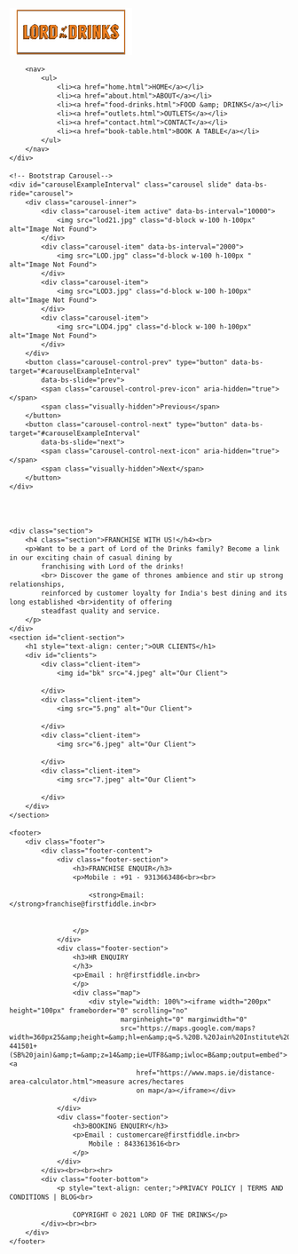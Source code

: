 
<html>

<head>
    <meta charset="UTF-8">
    <meta name="viewport" content="width=device-width, initial-scale=1.0">
    <title>Load of Drink</title>
    <link rel="stylesheet" href="load.css" type="text/css">
    <link href="https://cdn.jsdelivr.net/npm/bootstrap@5.0.2/dist/css/bootstrap.min.css" rel="stylesheet"
        integrity="sha384-EVSTQN3/azprG1Anm3QDgpJLIm9Nao0Yz1ztcQTwFspd3yD65VohhpuuCOmLASjC" crossorigin="anonymous">
    <script src="https://cdn.jsdelivr.net/npm/bootstrap@5.0.2/dist/js/bootstrap.bundle.min.js"
        integrity="sha384-MrcW6ZMFYlzcLA8Nl+NtUVF0sA7MsXsP1UyJoMp4YLEuNSfAP+JcXn/tWtIaxVXM"
        crossorigin="anonymous"></script>
    <link rel="preconnect" href="https://fonts.googleapis.com">
    <link rel="preconnect" href="https://fonts.gstatic.com" crossorigin>
    <link href="https://fonts.googleapis.com/css2?family=Oswald&display=swap" rel="stylesheet">
    <link rel="stylesheet" href="https://cdnjs.cloudflare.com/ajax/libs/font-awesome/6.4.0/css/all.min.css"
        integrity="sha512-iecdLmaskl7CVkqkXNQ/ZH/XLlvWZOJyj7Yy7tcenmpD1ypASozpmT/E0iPtmFIB46ZmdtAc9eNBvH0H/ZpiBw=="
        crossorigin="anonymous" referrerpolicy="no-referrer" />
</head>

<body>
    <div class="nav-bar">
        <img src="logo.png" alt="No Image Found">

        <nav>
            <ul>
                <li><a href="home.html">HOME</a></li>
                <li><a href="about.html">ABOUT</a></li>
                <li><a href="food-drinks.html">FOOD &amp; DRINKS</a></li>
                <li><a href="outlets.html">OUTLETS</a></li>
                <li><a href="contact.html">CONTACT</a></li>
                <li><a href="book-table.html">BOOK A TABLE</a></li>
            </ul>
        </nav>
    </div>

    <!-- Bootstrap Carousel-->
    <div id="carouselExampleInterval" class="carousel slide" data-bs-ride="carousel">
        <div class="carousel-inner">
            <div class="carousel-item active" data-bs-interval="10000">
                <img src="lod21.jpg" class="d-block w-100 h-100px" alt="Image Not Found">
            </div>
            <div class="carousel-item" data-bs-interval="2000">
                <img src="LOD.jpg" class="d-block w-100 h-100px " alt="Image Not Found">
            </div>
            <div class="carousel-item">
                <img src="LOD3.jpg" class="d-block w-100 h-100px" alt="Image Not Found">
            </div>
            <div class="carousel-item">
                <img src="LOD4.jpg" class="d-block w-100 h-100px" alt="Image Not Found">
            </div>
        </div>
        <button class="carousel-control-prev" type="button" data-bs-target="#carouselExampleInterval"
            data-bs-slide="prev">
            <span class="carousel-control-prev-icon" aria-hidden="true"></span>
            <span class="visually-hidden">Previous</span>
        </button>
        <button class="carousel-control-next" type="button" data-bs-target="#carouselExampleInterval"
            data-bs-slide="next">
            <span class="carousel-control-next-icon" aria-hidden="true"></span>
            <span class="visually-hidden">Next</span>
        </button>
    </div>



    
    <div class="section">
        <h4 class="section">FRANCHISE WITH US!</h4><br>
        <p>Want to be a part of Lord of the Drinks family? Become a link in our exciting chain of casual dining by
            franchising with Lord of the drinks!
            <br> Discover the game of thrones ambience and stir up strong relationships,
            reinforced by customer loyalty for India's best dining and its long established <br>identity of offering
            steadfast quality and service.
        </p>
    </div>
    <section id="client-section">
        <h1 style="text-align: center;">OUR CLIENTS</h1>
        <div id="clients">
            <div class="client-item">
                <img id="bk" src="4.jpeg" alt="Our Client">

            </div>
            <div class="client-item">
                <img src="5.png" alt="Our Client">

            </div>
            <div class="client-item">
                <img src="6.jpeg" alt="Our Client">

            </div>
            <div class="client-item">
                <img src="7.jpeg" alt="Our Client">

            </div>
        </div>
    </section>

    <footer>
        <div class="footer">
            <div class="footer-content">
                <div class="footer-section">
                    <h3>FRANCHISE ENQUIR</h3>
                    <p>Mobile : +91 - 9313663486<br><br>

                        <strong>Email:</strong>franchise@firstfiddle.in<br>
                      

                    </p>
                </div>
                <div class="footer-section">
                    <h3>HR ENQUIRY
                    </h3>
                    <p>Email : hr@firstfiddle.in<br>
                    </p>
                    <div class="map">
                        <div style="width: 100%"><iframe width="200px" height="100px" frameborder="0" scrolling="no"
                                marginheight="0" marginwidth="0"
                                src="https://maps.google.com/maps?width=360px25&amp;height=&amp;hl=en&amp;q=S.%20B.%20Jain%20Institute%20of%20Technology,%20Management%20&amp;%20Research,%20Near%20Jain%20International%20School,%20Yerla%20Village,%20Kalmeshwar%20Road,%20Nagpur-441501+(SB%20jain)&amp;t=&amp;z=14&amp;ie=UTF8&amp;iwloc=B&amp;output=embed"><a
                                    href="https://www.maps.ie/distance-area-calculator.html">measure acres/hectares
                                    on map</a></iframe></div>
                    </div>
                </div>
                <div class="footer-section">
                    <h3>BOOKING ENQUIRY</h3>
                    <p>Email : customercare@firstfiddle.in<br>
                        Mobile : 8433613616<br>
                    </p>
                </div>
            </div><br><br><hr>
            <div class="footer-bottom">
                <p style="text-align: center;">PRIVACY POLICY | TERMS AND CONDITIONS | BLOG<br>

                    COPYRIGHT © 2021 LORD OF THE DRINKS</p>
            </div><br><br>
        </div>
    </footer>
   


</body>

</html>
